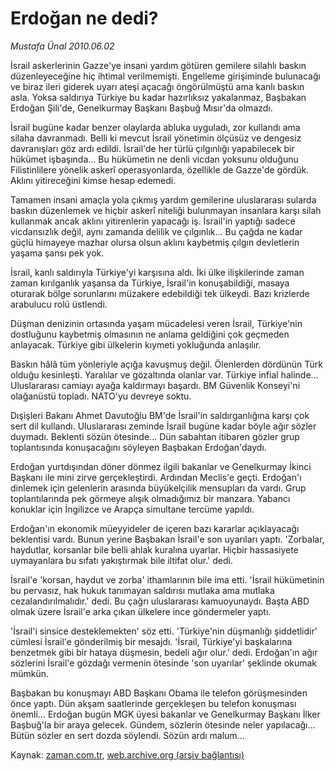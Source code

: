 # Erdoğan ne dedi?

*Mustafa Ünal 2010.06.02*

<td class="columnist-detail">
<p>İsrail askerlerinin Gazze'ye insani yardım götüren gemilere silahlı baskın düzenleyeceğine hiç ihtimal verilmemişti. Engelleme girişiminde bulunacağı ve biraz ileri giderek uyarı ateşi açacağı öngörülmüştü ama kanlı baskın asla. Yoksa saldırıya Türkiye bu kadar hazırlıksız yakalanmaz, Başbakan Erdoğan Şili'de, Genelkurmay Başkanı Başbuğ Mısır'da olmazdı.</p>
<p>
<div id="haberMetinDiv">
<p>İsrail bugüne kadar benzer olaylarda abluka uyguladı, zor kullandı ama silaha davranmadı. Belli ki mevcut İsrail yönetimin ölçüsüz ve dengesiz davranışları göz ardı edildi. İsrail'de her türlü çılgınlığı yapabilecek bir hükümet işbaşında... Bu hükümetin ne denli vicdan yoksunu olduğunu Filistinlilere yönelik askerî operasyonlarda, özellikle de Gazze'de gördük. Aklını yitireceğini kimse hesap edemedi.
<p>Tamamen insani amaçla yola çıkmış yardım gemilerine uluslararası sularda baskın düzenlemek ve hiçbir askerî niteliği bulunmayan insanlara karşı silah kullanmak ancak aklını yitirenlerin yapacağı iş. İsrail'in yaptığı sadece vicdansızlık değil, aynı zamanda delilik ve çılgınlık... Bu çağda ne kadar güçlü himayeye mazhar olursa olsun aklını kaybetmiş çılgın devletlerin yaşama şansı pek yok.
<p> İsrail, kanlı saldırıyla Türkiye'yi karşısına aldı. İki ülke ilişkilerinde zaman zaman kırılganlık yaşansa da Türkiye, İsrail'in konuşabildiği, masaya oturarak bölge sorunlarını müzakere edebildiği tek ülkeydi. Bazı krizlerde arabulucu rolü üstlendi.
<p> Düşman denizinin ortasında yaşam mücadelesi veren İsrail, Türkiye'nin dostluğunu kaybetmiş olmasının ne anlama geldiğini çok geçmeden anlayacak. Türkiye gibi ülkelerin kıymeti yokluğunda anlaşılır.
<p> Baskın hâlâ tüm yönleriyle açığa kavuşmuş değil. Ölenlerden dördünün Türk olduğu kesinleşti. Yaralılar ve gözaltında olanlar var. Türkiye infial halinde... Uluslararası camiayı ayağa kaldırmayı başardı. BM Güvenlik Konseyi'ni olağanüstü topladı. NATO'yu devreye soktu.
<p> Dışişleri Bakanı Ahmet Davutoğlu BM'de İsrail'in saldırganlığına karşı çok sert dil kullandı. Uluslararası zeminde İsrail bugüne kadar böyle ağır sözler duymadı. Beklenti sözün ötesinde... Dün sabahtan itibaren gözler grup toplantısında konuşacağını söyleyen Başbakan Erdoğan'daydı. 
<p> Erdoğan yurtdışından döner dönmez ilgili bakanlar ve Genelkurmay İkinci Başkanı ile mini zirve gerçekleştirdi. Ardından Meclis'e geçti. Erdoğan'ı dinlemek için gelenlerin arasında büyükelçilik mensupları da vardı. Grup toplantılarında pek görmeye alışık olmadığımız bir manzara. Yabancı konuklar için İngilizce ve Arapça simultane tercüme yapıldı.
<p> Erdoğan'ın ekonomik müeyyideler de içeren bazı kararlar açıklayacağı beklentisi vardı. Bunun yerine Başbakan İsrail'e son uyarıları yaptı. 'Zorbalar, haydutlar, korsanlar bile belli ahlak kuralına uyarlar. Hiçbir hassasiyete uymayanlara bu sıfatı yakıştırmak bile iltifat olur.' dedi.
<p> İsrail'e 'korsan, haydut ve zorba' ithamlarının bile ima etti. 'İsrail hükümetinin bu pervasız, hak hukuk tanımayan saldırısı mutlaka ama mutlaka cezalandırılmalıdır.' dedi. Bu çağrı uluslararası kamuoyunaydı. Başta ABD olmak üzere İsrail'e arka çıkan ülkelere ince göndermeler yaptı.
<p> 'İsrail'i sinsice desteklemekten' söz etti. 'Türkiye'nin düşmanlığı şiddetlidir' cümlesi İsrail'e gönderilmiş bir mesajdı. 'İsrail, Türkiye'yi başkalarına benzetmek gibi bir hataya düşmesin, bedeli ağır olur.' dedi. Erdoğan'ın ağır sözlerini İsrail'e gözdağı vermenin ötesinde 'son uyarılar' şeklinde okumak mümkün.
<p> Başbakan bu konuşmayı ABD Başkanı Obama ile telefon görüşmesinden önce yaptı. Dün akşam saatlerinde gerçekleşen bu telefon konuşması önemli... Erdoğan bugün MGK üyesi bakanlar ve Genelkurmay Başkanı İlker Başbuğ'la bir araya gelecek. Gündem, sözlerin ötesinde neler yapılacağı... Bütün sözler en sert dozda söylendi. Sözün ardı malum... </p></p></p></p></p></p></p></p></p></p></p></div>
</p>
<a href="http://web.archive.org/web/20110107145513/mailto:m.unal@zaman.com.tr">
</a></td>

Kaynak: [zaman.com.tr](http://zaman.com.tr/yazar.do?yazino=990694), [web.archive.org (arşiv bağlantısı)](http://web.archive.org/web/20110107145513/http://www.zaman.com.tr/yazar.do?yazino=990694)
